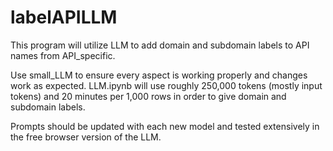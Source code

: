 # labelAPILLM
This program will utilize LLM to add domain and subdomain labels to API names from API_specific.

Use small_LLM to ensure every aspect is working properly and changes work as expected. LLM.ipynb will use roughly 250,000 tokens (mostly input tokens) and 20 minutes per 1,000 rows in order to give domain and subdomain labels.

Prompts should be updated with each new model and tested extensively in the free browser version of the LLM.
